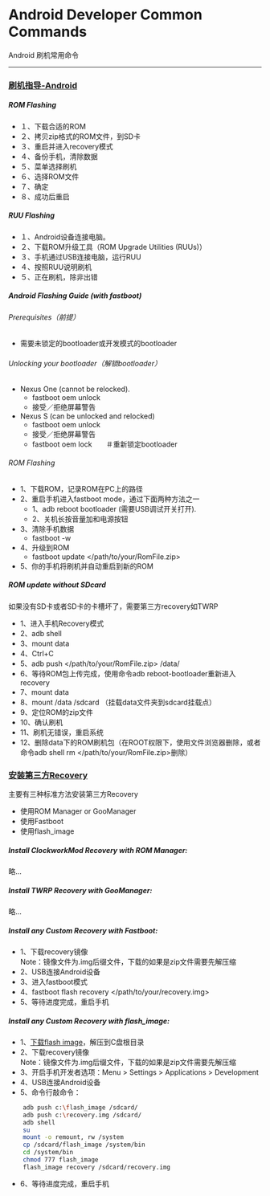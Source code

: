 Android Developer Common Commands
===========================
Android 刷机常用命令

****

### [刷机指导-Android](http://forum.xda-developers.com/wiki/Flashing_Guide_-_Android "Flashing Guide - Android")
##### ROM Flashing
*  １、下载合适的ROM
*  ２、拷贝zip格式的ROM文件，到SD卡
*  ３、重启并进入recovery模式
*  ４、备份手机，清除数据
*  ５、菜单选择刷机
*  ６、选择ROM文件
*  ７、确定
*  ８、成功后重启

##### RUU Flashing
*  １、Android设备连接电脑。
*  ２、下载ROM升级工具（ROM Upgrade Utilities (RUUs)）
*  ３、手机通过USB连接电脑，运行RUU
*  ４、按照RUU说明刷机
*  ５、正在刷机，除非出错

##### Android Flashing Guide (with fastboot)
###### Prerequisites（前提）
*  需要未锁定的bootloader或开发模式的bootloader
###### Unlocking your bootloader（解锁bootloader）
*  Nexus One (cannot be relocked).
    * fastboot oem unlock
    * 接受／拒绝屏幕警告
*  Nexus S (can be unlocked and relocked)
    * fastboot oem unlock
    * 接受／拒绝屏幕警告
    * fastboot oem lock　　＃重新锁定bootloader
###### ROM Flashing
*  1、下载ROM，记录ROM在PC上的路径
*  2、重启手机进入fastboot mode，通过下面两种方法之一  
    * 1、adb reboot bootloader (需要USB调试开关打开).  
    * 2、关机长按音量加和电源按钮  
*  3、清除手机数据   
    * fastboot -w
*  4、升级到ROM   
    * fastboot update </path/to/your/RomFile.zip>
*  5、你的手机将刷机并自动重启到新的ROM

##### ROM update without SDcard
如果没有SD卡或者SD卡的卡槽坏了，需要第三方recovery如TWRP
*  1、进入手机Recovery模式
*  2、adb shell
*  3、mount data
*  4、Ctrl+C
*  5、adb push </path/to/your/RomFile.zip> /data/
*  6、等待ROM包上传完成，使用命令adb reboot-bootloader重新进入recovery
*  7、mount data
*  8、mount /data /sdcard （挂载data文件夹到sdcard挂载点）
*  9、定位ROM的zip文件
*  10、确认刷机
*  11、刷机无错误，重启系统
*  12、删除data下的ROM刷机包（在ROOT权限下，使用文件浏览器删除，或者命令adb shell rm </path/to/your/RomFile.zip>删除）


### [安装第三方Recovery](http://www.addictivetips.com/mobile/how-to-install-a-custom-recovery-to-an-android-phone-device/ "How To Install A Custom Recovery To An Android Phone / Device")
主要有三种标准方法安装第三方Recovery
*  使用ROM Manager or GooManager
*  使用Fastboot
*  使用flash_image

##### Install ClockworkMod Recovery with ROM Manager:
   略...
##### Install TWRP Recovery with GooManager:
   略...
##### Install any Custom Recovery with Fastboot:
*  1、下载recovery镜像   
    Note：镜像文件为.img后缀文件，下载的如果是zip文件需要先解压缩
*  2、USB连接Android设备
*  3、进入fastboot模式
*  4、fastboot flash recovery </path/to/your/recovery.img>
*  5、等待进度完成，重启手机

##### Install any Custom Recovery with flash_image:
*  1、[下载flash image](http://cloud.addictivetips.com/wp-content/uploads/2011/01/flash_image.zip "Download flash_image")，解压到C盘根目录
*  2、下载recovery镜像   
    Note：镜像文件为.img后缀文件，下载的如果是zip文件需要先解压缩
*  3、开启手机开发者选项：Menu > Settings > Applications > Development
*  4、USB连接Android设备
*  5、命令行敲命令：   
```Bash
    adb push c:\flash_image /sdcard/
    adb push c:\recovery.img /sdcard/
    adb shell
    su
    mount -o remount, rw /system
    cp /sdcard/flash_image /system/bin
    cd /system/bin
    chmod 777 flash_image
    flash_image recovery /sdcard/recovery.img
```
*  6、等待进度完成，重启手机